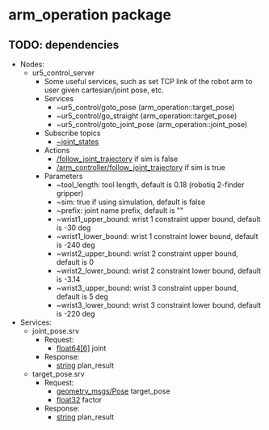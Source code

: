 # arm_operation package
## TODO: dependencies
* Nodes:
  * ur5_control_server
    * Some useful services, such as set TCP link of the robot arm to user given cartesian/joint pose, etc.
    * Services
      * ~ur5_control/goto_pose (arm_operation::target_pose)
      * ~ur5_control/go_straight (arm_operation::target_pose)
      * ~ur5_control/goto_joint_pose (arm_operation::joint_pose)
    * Subscribe topics
      * [~joint_states](http://docs.ros.org/melodic/api/sensor_msgs/html/msg/JointState.html)
    * Actions
      * [/follow_joint_trajectory](http://docs.ros.org/api/control_msgs/html/action/FollowJointTrajectory.html) if sim is false
      * [/arm_controller/follow_joint_trajectory](http://docs.ros.org/api/control_msgs/html/action/FollowJointTrajectory.html) if sim is true
    * Parameters
      * ~tool_length: tool length, default is 0.18 (robotiq 2-finder gripper)
      * ~sim: true if using simulation, default is false
      * ~prefix: joint name prefix, default is ""
      * ~wrist1_upper_bound: wrist 1 constraint upper bound, default is -30 deg
      * ~wrist1_lower_bound: wrist 1 constraint lower bound, default is -240 deg
      * ~wrist2_upper_bound: wrist 2 constraint upper bound, default is 0
      * ~wrist2_lower_bound: wrist 2 constraint lower bound, default is -3.14
      * ~wrist3_upper_bound: wrist 3 constraint upper bound, default is 5 deg
      * ~wrist3_lower_bound: wrist 3 constraint lower bound, default is -220 deg
* Services:
  * joint_pose.srv
    * Request:
      * [float64[6]](http://docs.ros.org/jade/api/std_msgs/html/msg/Float64.html) joint
    * Response:
      * [string](http://docs.ros.org/jade/api/std_msgs/html/msg/String.html) plan_result
  * target_pose.srv
    * Request:
      * [geometry_msgs/Pose](http://docs.ros.org/lunar/api/geometry_msgs/html/msg/Pose.html) target_pose
      * [float32](http://docs.ros.org/jade/api/std_msgs/html/msg/Float32.html) factor
    * Response:
      * [string](http://docs.ros.org/jade/api/std_msgs/html/msg/String.html) plan_result
